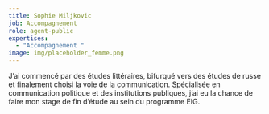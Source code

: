 ```yaml
---
title: Sophie Miljkovic
job: Accompagnement
role: agent-public
expertises:
  - "Accompagnement "
image: img/placeholder_femme.png
---
```



J’ai commencé par des études littéraires, bifurqué vers des études de russe et finalement choisi la voie de la communication. Spécialisée en communication politique et des institutions publiques, j’ai eu la chance de faire mon stage de fin d’étude au sein du programme EIG.